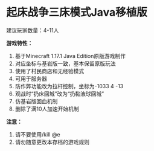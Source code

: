 # 起床战争三床模式Java移植版

建议玩家数量：4-11人

**游戏特性：**
1. 基于Minecraft 1.17.1 Java Edition原版游戏制作
2. 对应坐标与基岩版一致，基本保留原版玩法
3. 使用了村民商店和无经验模式
4. 可用于服务器
5. 防作弊功能改为拉杆控制，坐标为-1033 4 -13
6. 观战时“扔床回城”改为“扔黏液球回城”
7. 仿基岩版回血机制
8. 删除了满10人加速开始机制

**注意：**
1. 请不要使用/kill @e
2. 请勿随意更改本存档的游戏规则
